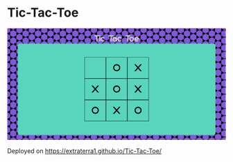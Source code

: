 # Tic-Tac-Toe

![website snapshot](https://raw.githubusercontent.com/Extraterra1/Tic-Tac-toe/main/website-snapshot.png)

Deployed on https://extraterra1.github.io/Tic-Tac-Toe/
